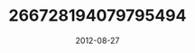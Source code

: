 ---
title: "266728194079795494"
image: "2012-08-27 07.28.20 266728194079795494_46248401"
date: "2012-08-27"
type: "photo"
---